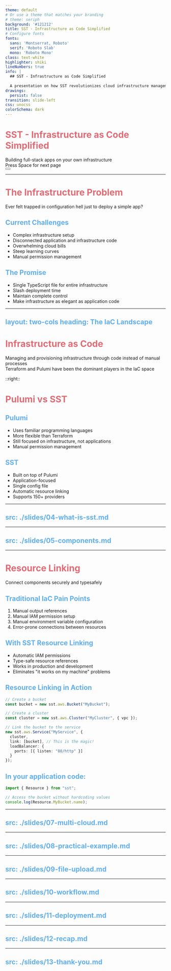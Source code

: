 ```yaml
---
theme: default
# Or use a theme that matches your branding
# theme: seriph
background: '#121212'
title: SST - Infrastructure as Code Simplified
# Configure fonts
fonts:
  sans: 'Montserrat, Roboto'
  serif: 'Roboto Slab'
  mono: 'Roboto Mono'
class: text-white
highlighter: shiki
lineNumbers: true
info: |
  ## SST - Infrastructure as Code Simplified
  
  A presentation on how SST revolutionizes cloud infrastructure management.
drawings:
  persist: false
transition: slide-left
css: unocss
colorSchema: dark
---
```


# SST - Infrastructure as Code Simplified

<div class="text-gray-300 font-light">Building full-stack apps on your own infrastructure</div>

<div class="pt-12">
  <span @click="$slidev.nav.next" class="px-2 py-1 rounded cursor-pointer bg-white text-black" hover="bg-opacity-90">
    Press Space for next page <carbon:arrow-right class="inline"/>
  </span>
</div>

<div class="abs-br m-6 flex gap-2">
  <button @click="$slidev.nav.openInEditor()" title="Open in Editor" class="text-xl slidev-icon-btn opacity-70 !border-none !hover:text-white">
    <carbon:edit />
  </button>
  <a href="https://github.com/sst/sst" target="_blank" alt="GitHub" title="View on GitHub" class="text-xl slidev-icon-btn opacity-70 !border-none !hover:text-white">
    <carbon-logo-github />
  </a>
</div>

<style>
h1 {
  color: #E06C75;
}
</style>

---

# The Infrastructure Problem

<SharedInfoBox title="Configuration Hell" type="error" icon="🔥">
  Ever felt trapped in configuration hell just to deploy a simple app?
</SharedInfoBox>

<div class="grid grid-cols-2 gap-4 mt-4">
<div>

## Current Challenges
- <span class="text-red-300 font-bold">Complex infrastructure setup</span>
- Disconnected application and infrastructure code
- <span class="text-red-300 font-bold">Overwhelming cloud bills</span>
- Steep learning curves
- Manual permission management

</div>
<div>

## The Promise
- <span class="text-green-300 font-bold">Single TypeScript file</span> for entire infrastructure
- <span class="text-green-300 font-bold">Slash deployment time</span>
- Maintain complete control
- Make infrastructure as <span class="text-green-300 font-bold">elegant as application code</span>

</div>
</div>

<style>
h1 {
  color: #E06C75;
}
h2 {
  color: #61AFEF;
}
</style>

---
layout: two-cols
heading: The IaC Landscape
---

# Infrastructure as Code

<div class="text-gray-300">
  Managing and provisioning infrastructure through code instead of manual processes
</div>

<SharedInfoBox title="Traditional IaC Tools" type="info" icon="ℹ️">
  Terraform and Pulumi have been the dominant players in the IaC space
</SharedInfoBox>

<IaCComparison :tools="[
  { id: 'terraform', name: 'Terraform' },
  { id: 'pulumi', name: 'Pulumi' },
  { id: 'sst', name: 'SST' }
]" :features="[
  { 
    name: 'Language', 
    values: { 
      terraform: 'HCL', 
      pulumi: 'TypeScript, Python, Go', 
      sst: 'TypeScript' 
    },
    highlight: ['sst']
  },
  { 
    name: 'Learning Curve', 
    values: { 
      terraform: 'Steep', 
      pulumi: 'Moderate', 
      sst: 'Gentle' 
    },
    highlight: ['sst']
  },
  { 
    name: 'Focus', 
    values: { 
      terraform: 'Infrastructure', 
      pulumi: 'Infrastructure', 
      sst: 'Applications' 
    },
    highlight: ['sst']
  }
]" />

::right::

# Pulumi vs SST

<div class="mt-4"></div>

## Pulumi
- Uses familiar programming languages
- More flexible than Terraform
- Still focused on infrastructure, not applications
- Manual permission management

## SST
- <span class="text-blue-300 font-bold">Built on top of Pulumi</span>
- <span class="text-blue-300 font-bold">Application-focused</span>
- <span class="text-blue-300 font-bold">Single config file</span>
- <span class="text-blue-300 font-bold">Automatic resource linking</span>
- <span class="text-blue-300 font-bold">Supports 150+ providers</span>

<style>
h1 {
  color: #E06C75;
}
h2 {
  color: #61AFEF;
}
</style>

---
src: ./slides/04-what-is-sst.md
---

---
src: ./slides/05-components.md
---

---

# Resource Linking

<SharedInfoBox title="The Game Changer" type="warning" icon="⚠️">
  Connect components securely and typesafely
</SharedInfoBox>

<div class="grid grid-cols-2 gap-4 mt-4">
<div>

## Traditional IaC Pain Points
1. <span class="text-red-300">Manual output references</span>
2. <span class="text-red-300">Manual IAM permission setup</span>
3. <span class="text-red-300">Manual environment variable configuration</span>
4. <span class="text-red-300">Error-prone connections between resources</span>

## With SST Resource Linking
- <span class="text-green-300 font-bold">Automatic IAM permissions</span>
- <span class="text-green-300 font-bold">Type-safe resource references</span>
- <span class="text-green-300 font-bold">Works in production and development</span>
- <span class="text-green-300 font-bold">Eliminates "it works on my machine" problems</span>

</div>
<div>

## Resource Linking in Action

<SSTCodeExample title="Linking Resources" description="Automatically connect components and set up permissions">

```ts
// Create a bucket
const bucket = new sst.aws.Bucket("MyBucket");

// Create a cluster
const cluster = new sst.aws.Cluster("MyCluster", { vpc });

// Link the bucket to the service
new sst.aws.Service("MyService", {
  cluster,
  link: [bucket], // This is the magic!
  loadBalancer: {
    ports: [{ listen: "80/http" }]
  }
});
```

</SSTCodeExample>

## In your application code:

```ts
import { Resource } from "sst";

// Access the bucket without hardcoding values
console.log(Resource.MyBucket.name);
```

</div>
</div>

<style>
h1 {
  color: #E06C75;
}
h2 {
  color: #61AFEF;
}
</style>

---
src: ./slides/07-multi-cloud.md
---

---
src: ./slides/08-practical-example.md
---

---
src: ./slides/09-file-upload.md
---

---
src: ./slides/10-workflow.md
---

---
src: ./slides/11-deployment.md
---

---
src: ./slides/12-recap.md
---

---
src: ./slides/13-thank-you.md
--- 